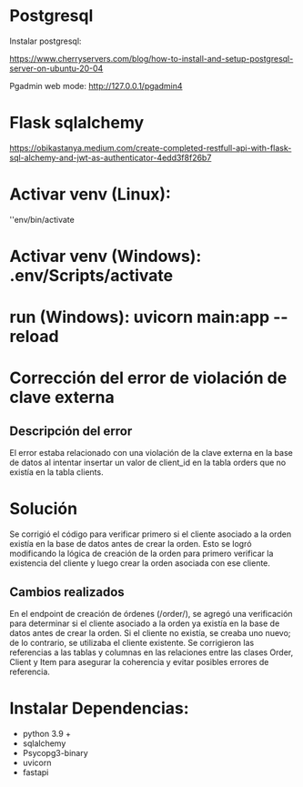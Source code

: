 # Postgresql

Instalar postgresql:

https://www.cherryservers.com/blog/how-to-install-and-setup-postgresql-server-on-ubuntu-20-04

Pgadmin web mode: http://127.0.0.1/pgadmin4

# Flask sqlalchemy

https://obikastanya.medium.com/create-completed-restfull-api-with-flask-sql-alchemy-and-jwt-as-authenticator-4edd3f8f26b7

# Activar venv (Linux): 

''env/bin/activate

# Activar venv (Windows): .env/Scripts/activate

# run (Windows): uvicorn main:app --reload

# Corrección del error de violación de clave externa

## Descripción del error
El error estaba relacionado con una violación de la clave externa en la base de datos al intentar insertar un valor de client_id en la tabla orders que no existía en la tabla clients.

# Solución
Se corrigió el código para verificar primero si el cliente asociado a la orden existía en la base de datos antes de crear la orden. Esto se logró modificando la lógica de creación de la orden para primero verificar la existencia del cliente y luego crear la orden asociada con ese cliente.

## Cambios realizados
En el endpoint de creación de órdenes (/order/), se agregó una verificación para determinar si el cliente asociado a la orden ya existía en la base de datos antes de crear la orden.
Si el cliente no existía, se creaba uno nuevo; de lo contrario, se utilizaba el cliente existente.
Se corrigieron las referencias a las tablas y columnas en las relaciones entre las clases Order, Client y Item para asegurar la coherencia y evitar posibles errores de referencia.

# Instalar Dependencias:

- python 3.9 +
- sqlalchemy
- Psycopg3-binary
- uvicorn
- fastapi
